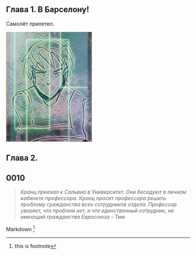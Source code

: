 ## Глава 1. В Барселону!

Самолёт прилетел.

<img src="./Images/tim-01.jpg" alt="Тим, набросок" style="height: 300px;"/>

## Глава 2.

## 0010

>_Кранц приехал к Сальвиа в Университет. Они беседуют 
в личном кабинете профессора. Кранц просит профессора 
решить проблему гражданства всех сотрудников отдела. Профессор
уверяет, что проблем нет, и что единственный сотрудник, не
имеющий гражданства Евросоюза - Тим._



Markdown [^footnote] 
[^footnote]: this is footnote

<!--  test -->

